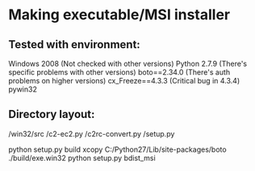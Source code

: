 # Making executable/MSI installer

## Tested with environment:
 Windows 2008 (Not checked with other versions)
 Python 2.7.9 (There's specific problems with other versions)
 boto==2.34.0 (There's auth problems on higher versions)
 cx_Freeze==4.3.3 (Critical bug in 4.3.4)
 pywin32

## Directory layout:
 /win32/src
   /c2-ec2.py
   /c2rc-convert.py
   /setup.py

python setup.py build
xcopy C:/Python27/Lib/site-packages/boto ./build/exe.win32
python setup.py bdist_msi